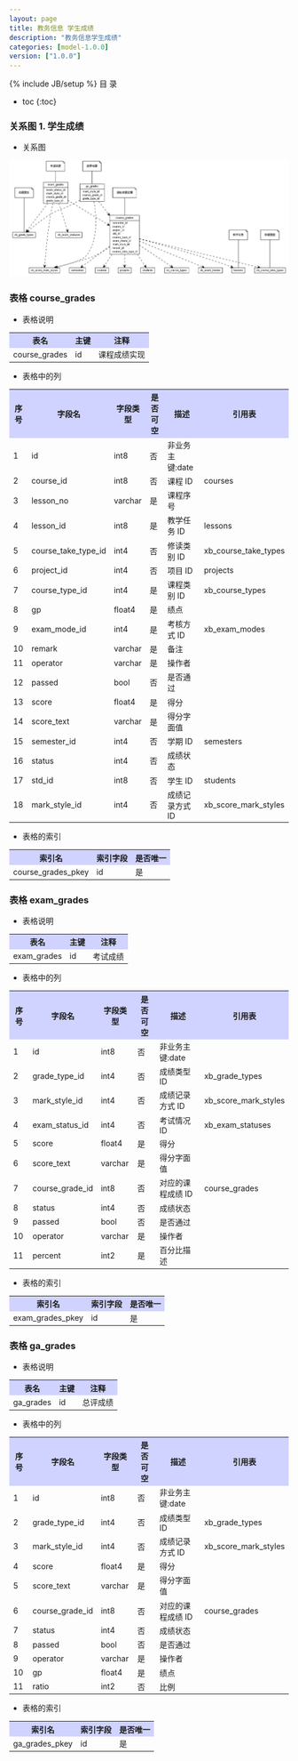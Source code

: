 ```yaml
---
layout: page
title: 教务信息 学生成绩
description: "教务信息学生成绩"
categories: [model-1.0.0]
version: ["1.0.0"]
---
```

{% include JB/setup %}
 目  录

* toc
{:toc}


### 关系图 1. 学生成绩
  * 关系图
  
![学生成绩](images/grades.png)



### 表格 course_grades

  * 表格说明

<table class="table table-bordered table-striped table-condensed">
<tr><th style="background-color:#D0D3FF">表名</th><th style="background-color:#D0D3FF">主键</th><th style="background-color:#D0D3FF">注释</th>  </tr>
<tr><td>course_grades</td><td>id</td><td>课程成绩实现</td>  </tr>
</table>

  * 表格中的列

<table class="table table-bordered table-striped table-condensed">
<tr><th style="background-color:#D0D3FF">序号</th><th style="background-color:#D0D3FF">字段名</th><th style="background-color:#D0D3FF">字段类型</th><th style="background-color:#D0D3FF">是否可空</th><th style="background-color:#D0D3FF">描述</th><th style="background-color:#D0D3FF">引用表</th>  </tr>
<tr><td>1</td><td>id</td><td>int8</td><td>否</td><td>非业务主键:date</td><td></td>  </tr>
<tr><td>2</td><td>course_id</td><td>int8</td><td>否</td><td>课程 ID</td><td>courses</td>  </tr>
<tr><td>3</td><td>lesson_no</td><td>varchar</td><td>是</td><td>课程序号</td><td></td>  </tr>
<tr><td>4</td><td>lesson_id</td><td>int8</td><td>是</td><td>教学任务 ID</td><td>lessons</td>  </tr>
<tr><td>5</td><td>course_take_type_id</td><td>int4</td><td>否</td><td>修读类别 ID</td><td>xb_course_take_types</td>  </tr>
<tr><td>6</td><td>project_id</td><td>int4</td><td>否</td><td>项目 ID</td><td>projects</td>  </tr>
<tr><td>7</td><td>course_type_id</td><td>int4</td><td>是</td><td>课程类别 ID</td><td>xb_course_types</td>  </tr>
<tr><td>8</td><td>gp</td><td>float4</td><td>是</td><td>绩点</td><td></td>  </tr>
<tr><td>9</td><td>exam_mode_id</td><td>int4</td><td>是</td><td>考核方式 ID</td><td>xb_exam_modes</td>  </tr>
<tr><td>10</td><td>remark</td><td>varchar</td><td>是</td><td>备注</td><td></td>  </tr>
<tr><td>11</td><td>operator</td><td>varchar</td><td>是</td><td>操作者</td><td></td>  </tr>
<tr><td>12</td><td>passed</td><td>bool</td><td>否</td><td>是否通过</td><td></td>  </tr>
<tr><td>13</td><td>score</td><td>float4</td><td>是</td><td>得分</td><td></td>  </tr>
<tr><td>14</td><td>score_text</td><td>varchar</td><td>是</td><td>得分字面值</td><td></td>  </tr>
<tr><td>15</td><td>semester_id</td><td>int4</td><td>否</td><td>学期 ID</td><td>semesters</td>  </tr>
<tr><td>16</td><td>status</td><td>int4</td><td>否</td><td>成绩状态</td><td></td>  </tr>
<tr><td>17</td><td>std_id</td><td>int8</td><td>否</td><td>学生 ID</td><td>students</td>  </tr>
<tr><td>18</td><td>mark_style_id</td><td>int4</td><td>否</td><td>成绩记录方式 ID</td><td>xb_score_mark_styles</td>  </tr>
</table>

 
  * 表格的索引

<table class="table table-bordered table-striped table-condensed">
  <tr>
<th style="background-color:#D0D3FF">索引名</th><th style="background-color:#D0D3FF">索引字段</th><th style="background-color:#D0D3FF">是否唯一</th>  </tr>
<tr><td>course_grades_pkey</td><td>id&nbsp;</td><td>是</td>  </tr>
</table>

### 表格 exam_grades

  * 表格说明

<table class="table table-bordered table-striped table-condensed">
<tr><th style="background-color:#D0D3FF">表名</th><th style="background-color:#D0D3FF">主键</th><th style="background-color:#D0D3FF">注释</th>  </tr>
<tr><td>exam_grades</td><td>id</td><td>考试成绩</td>  </tr>
</table>

  * 表格中的列

<table class="table table-bordered table-striped table-condensed">
<tr><th style="background-color:#D0D3FF">序号</th><th style="background-color:#D0D3FF">字段名</th><th style="background-color:#D0D3FF">字段类型</th><th style="background-color:#D0D3FF">是否可空</th><th style="background-color:#D0D3FF">描述</th><th style="background-color:#D0D3FF">引用表</th>  </tr>
<tr><td>1</td><td>id</td><td>int8</td><td>否</td><td>非业务主键:date</td><td></td>  </tr>
<tr><td>2</td><td>grade_type_id</td><td>int4</td><td>否</td><td>成绩类型 ID</td><td>xb_grade_types</td>  </tr>
<tr><td>3</td><td>mark_style_id</td><td>int4</td><td>否</td><td>成绩记录方式 ID</td><td>xb_score_mark_styles</td>  </tr>
<tr><td>4</td><td>exam_status_id</td><td>int4</td><td>否</td><td>考试情况 ID</td><td>xb_exam_statuses</td>  </tr>
<tr><td>5</td><td>score</td><td>float4</td><td>是</td><td>得分</td><td></td>  </tr>
<tr><td>6</td><td>score_text</td><td>varchar</td><td>是</td><td>得分字面值</td><td></td>  </tr>
<tr><td>7</td><td>course_grade_id</td><td>int8</td><td>否</td><td>对应的课程成绩 ID</td><td>course_grades</td>  </tr>
<tr><td>8</td><td>status</td><td>int4</td><td>否</td><td>成绩状态</td><td></td>  </tr>
<tr><td>9</td><td>passed</td><td>bool</td><td>否</td><td>是否通过</td><td></td>  </tr>
<tr><td>10</td><td>operator</td><td>varchar</td><td>是</td><td>操作者</td><td></td>  </tr>
<tr><td>11</td><td>percent</td><td>int2</td><td>是</td><td>百分比描述</td><td></td>  </tr>
</table>

 
  * 表格的索引

<table class="table table-bordered table-striped table-condensed">
  <tr>
<th style="background-color:#D0D3FF">索引名</th><th style="background-color:#D0D3FF">索引字段</th><th style="background-color:#D0D3FF">是否唯一</th>  </tr>
<tr><td>exam_grades_pkey</td><td>id&nbsp;</td><td>是</td>  </tr>
</table>

### 表格 ga_grades

  * 表格说明

<table class="table table-bordered table-striped table-condensed">
<tr><th style="background-color:#D0D3FF">表名</th><th style="background-color:#D0D3FF">主键</th><th style="background-color:#D0D3FF">注释</th>  </tr>
<tr><td>ga_grades</td><td>id</td><td>总评成绩</td>  </tr>
</table>

  * 表格中的列

<table class="table table-bordered table-striped table-condensed">
<tr><th style="background-color:#D0D3FF">序号</th><th style="background-color:#D0D3FF">字段名</th><th style="background-color:#D0D3FF">字段类型</th><th style="background-color:#D0D3FF">是否可空</th><th style="background-color:#D0D3FF">描述</th><th style="background-color:#D0D3FF">引用表</th>  </tr>
<tr><td>1</td><td>id</td><td>int8</td><td>否</td><td>非业务主键:date</td><td></td>  </tr>
<tr><td>2</td><td>grade_type_id</td><td>int4</td><td>否</td><td>成绩类型 ID</td><td>xb_grade_types</td>  </tr>
<tr><td>3</td><td>mark_style_id</td><td>int4</td><td>否</td><td>成绩记录方式 ID</td><td>xb_score_mark_styles</td>  </tr>
<tr><td>4</td><td>score</td><td>float4</td><td>是</td><td>得分</td><td></td>  </tr>
<tr><td>5</td><td>score_text</td><td>varchar</td><td>是</td><td>得分字面值</td><td></td>  </tr>
<tr><td>6</td><td>course_grade_id</td><td>int8</td><td>否</td><td>对应的课程成绩 ID</td><td>course_grades</td>  </tr>
<tr><td>7</td><td>status</td><td>int4</td><td>否</td><td>成绩状态</td><td></td>  </tr>
<tr><td>8</td><td>passed</td><td>bool</td><td>否</td><td>是否通过</td><td></td>  </tr>
<tr><td>9</td><td>operator</td><td>varchar</td><td>是</td><td>操作者</td><td></td>  </tr>
<tr><td>10</td><td>gp</td><td>float4</td><td>是</td><td>绩点</td><td></td>  </tr>
<tr><td>11</td><td>ratio</td><td>int2</td><td>否</td><td>比例</td><td></td>  </tr>
</table>

 
  * 表格的索引

<table class="table table-bordered table-striped table-condensed">
  <tr>
<th style="background-color:#D0D3FF">索引名</th><th style="background-color:#D0D3FF">索引字段</th><th style="background-color:#D0D3FF">是否唯一</th>  </tr>
<tr><td>ga_grades_pkey</td><td>id&nbsp;</td><td>是</td>  </tr>
</table>
